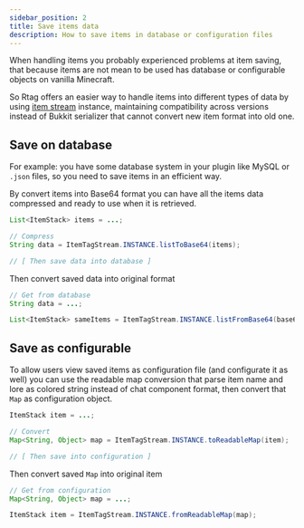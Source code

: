 ```yaml
---
sidebar_position: 2
title: Save items data
description: How to save items in database or configuration files
---
```


When handling items you probably experienced problems at item saving, that because items are not mean to be used has database or configurable objects on vanilla Minecraft.

So Rtag offers an easier way to handle items into different types of data by using [item stream](feature/stream.md#itemtagstream) instance, maintaining compatibility across versions instead of Bukkit serializer that cannot convert new item format into old one.

## Save on database

For example: you have some database system in your plugin like MySQL or `.json` files, so you need to save items in an efficient way.

By convert items into Base64 format you can have all the items data compressed and ready to use when it is retrieved.

```java
List<ItemStack> items = ...;

// Compress
String data = ItemTagStream.INSTANCE.listToBase64(items);

// [ Then save data into database ]
```

Then convert saved data into original format

```java
// Get from database
String data = ...;

List<ItemStack> sameItems = ItemTagStream.INSTANCE.listFromBase64(base64);
```

## Save as configurable

To allow users view saved items as configuration file (and configurate it as well) you can use the readable map conversion that parse item name and lore as colored string instead of chat component format, then convert that `Map` as configuration object.

```java
ItemStack item = ...;

// Convert
Map<String, Object> map = ItemTagStream.INSTANCE.toReadableMap(item);

// [ Then save into configuration ]
```

Then convert saved `Map` into original item

```java
// Get from configuration
Map<String, Object> map = ...;

ItemStack item = ItemTagStream.INSTANCE.fromReadableMap(map);
```